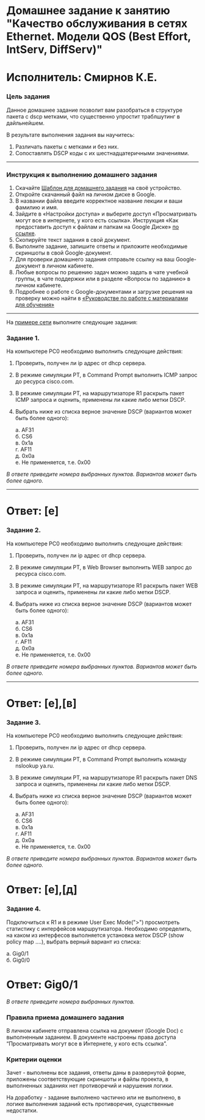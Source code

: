 # Домашнее задание к занятию "Качество обслуживания в сетях Ethernet. Модели QOS (Best Effort, IntServ, DiffServ)"
# Исполнитель: Смирнов К.Е.
 
### Цель задания

Данное домашнее задание позволит вам разобраться в структуре пакета с dscp метками, что существенно упростит траблшутинг в дайльнейшем.

В результате выполнения задания вы научитесь:  
1. Различать пакеты с метками и без них.
2. Сопоставлять DSCP коды с их шестнадцатеричными значениями.

------

### Инструкция к выполнению домашнего задания

1. Скачайте [Шаблон для домашнего задания](https://u.netology.ru/backend/uploads/lms/content_assets/file/281/%D0%A1%D0%94%D0%95%D0%9B%D0%90%D0%99%D0%A2%D0%95_%D0%9A%D0%9E%D0%9F%D0%98%D0%AE_-_%D0%A8%D0%B0%D0%B1%D0%BB%D0%BE%D0%BD_%D0%B4%D0%BB%D1%8F_%D0%B4%D0%BE%D0%BC%D0%B0%D1%88%D0%BD%D0%B5%D0%B3%D0%BE_%D0%B7%D0%B0%D0%B4%D0%B0%D0%BD%D0%B8%D1%8F_1.1._%D0%9D%D0%B0%D0%B7%D0%B2%D0%B0%D0%BD%D0%B8%D0%B5_%D0%BB%D0%B5%D0%BA%D1%86%D0%B8%D0%B8_-_%D0%A4%D0%B0%D0%BC%D0%B8%D0%BB%D0%B8%D1%8F_%D0%98%D0%BC%D1%8F.docx) на своё устройство.
2. Откройте скачанный файл на личном диске в Google.
3. В названии файла введите корректное название лекции и ваши фамилию и имя.
4. Зайдите в «Настройки доступа» и выберите доступ «Просматривать могут все в интернете, у кого есть ссылка». Инструкция «Как предоставить доступ к файлам и папкам на Google Диске» [по ссылке](https://support.google.com/docs/answer/2494822?hl=ru&co=GENIE.Platform%3DDesktop).
5. Скопируйте текст задания в свой документ.
6. Выполните задание, запишите ответы и приложите необходимые скриншоты в свой Google-документ.
7. Для проверки домашнего задания отправьте ссылку на ваш Google-документ в личном кабинете.
8. Любые вопросы по решению задач можно задать в чате учебной группы, в чате поддержки или в разделе «Вопросы по заданию» в личном кабинете.
9. Подробнее о работе с Google-документами и загрузке решения на проверку можно найти в [«Руководстве по работе с материалами для обучения»](https://l.netology.ru/instruktsiya-po-materialami-dlya-obucheniya)

---

На [примере сети](https://github.com/netology-code/qos-homeworks/blob/main/7-01/qos7_1_homework.pkt) выполните следующие задания:

### Задание 1. 

На компьютере PC0 необходимо выполнить следующие действия:
   1. Проверить, получен ли ip адрес от dhcp сервера.
   2. В режиме симуляции PT, в Command Prompt выполнить ICMP запрос до ресурса cisco.com.
   3. В режиме симуляции PT, на маршрутизаторе R1 раскрыть пакет ICMP запроса и оценить, применены ли какие либо метки DSCP.
   4. Выбрать ниже из списка верное значение DSCP (вариантов может быть более одного):  
      
      а. AF31  
      б. CS6  
      в. 0х1а  
      г. AF11  
      д. 0x0a  
      е. Не применяется, т.е. 0х00  
 
*В ответе приведите номера выбранных пунктов. Вариантов может быть более одного.*

------
# Ответ: [e]

### Задание 2. 

На компьютере PC0 необходимо выполнить следующие действия:
   1. Проверить, получен ли ip адрес от dhcp сервера.
   2. В режиме симуляции PT, в Web Browser выполнить WEB запрос до ресурса cisco.com.
   3. В режиме симуляции PT, на маршрутизаторе R1 раскрыть пакет WEB запроса и оценить, применены ли какие либо метки DSCP.
   4. Выбрать ниже из списка верное значение DSCP (вариантов может быть более одного):  
     
      а. AF31  
      б. CS6  
      в. 0х1а  
      г. AF11  
      д. 0x0a  
      е. Не применяется, т.е. 0х00

*В ответе приведите номера выбранных пунктов. Вариантов может быть более одного.*

------
# Ответ: [e],[в] 

### Задание 3.

На компьютере PC0 необходимо выполнить следующие действия:
   1. Проверить, получен ли ip адрес от dhcp сервера.
   2. В режиме симуляции PT, в Command Prompt выполнить команду nslookup ya.ru.
   3. В режиме симуляции PT, на маршрутизаторе R1 раскрыть пакет DNS запроса и оценить, применены ли какие либо метки DSCP.
   4. Выбрать ниже из списка верное значение DSCP (вариантов может быть более одного):
     
      а. AF31  
      б. CS6  
      в. 0х1а  
      г. AF11  
      д. 0x0a  
      е. Не применяется, т.е. 0х00  

*В ответе приведите номера выбранных пунктов. Вариантов может быть более одного.*

# Ответ: [e],[д] 

### Задание 4.

Подключиться к R1 и в режиме User Exec Mode(">") просмотреть статистику с интерфейсов маршрутизатора.
Необходимо определить, на каком из интерфесов выполняется установка меток DSCP (show policy map ....), выбрать верный вариант из списка:
       
 а. Gig0/1  
 б. Gig0/0  
# Ответ: Gig0/1 
*В ответе приведите номера выбранных пунктов.*

### Правила приема домашнего задания

В личном кабинете отправлена ссылка на документ (Google Doc) с выполненным заданием. В документе настроены права доступа “Просматривать могут все в Интернете, у кого есть ссылка”.

### Критерии оценки

Зачет - выполнены все задания, ответы даны в развернутой форме, приложены соответствующие скриншоты и файлы проекта, в выполненных заданиях нет противоречий и нарушения логики.

На доработку - задание выполнено частично или не выполнено, в логике выполнения заданий есть противоречия, существенные недостатки.
